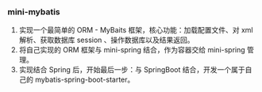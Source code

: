 ### mini-mybatis

1. 实现一个最简单的 ORM - MyBaits 框架，核心功能：加载配置文件、对 xml 解析、获取数据库 session 、操作数据库以及结果返回。
2. 将自己实现的 ORM 框架与 mini-spring 结合，作为容器交给 mini-spring 管理。
3. 实现结合 Spring 后，开始最后一步：与 SpringBoot 结合，开发一个属于自己的 mybatis-spring-boot-starter。